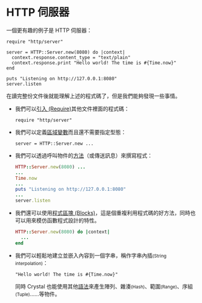 # HTTP 伺服器

一個更有趣的例子是 HTTP 伺服器：

```crystal
require "http/server"

server = HTTP::Server.new(8080) do |context|
  context.response.content_type = "text/plain"
  context.response.print "Hello world! The time is #{Time.now}"
end

puts "Listening on http://127.0.0.1:8080"
server.listen
```

在讀完整份文件後就能理解上述的程式碼了，但是我們能夠發現一些事情。

* 我們可以[引入 (Require)](../syntax_and_semantics/requiring_files.md)其他文件裡面的程式碼：

    ```
    require "http/server"
    ```

* 我們可以定義[區域變數](../syntax_and_semantics/local_variables.md)而且還不需要指定型態：

    ```
    server = HTTP::Server.new ...
    ```

* 我們可以透過呼叫物件的[方法](../syntax_and_semantics/classes_and_methods.md)（或傳送訊息）來撰寫程式：
    ```ruby
    HTTP::Server.new(8080) ...
    ...
    Time.now
    ...
    puts "Listening on http://127.0.0.1:8080"
    ...
    server.listen
    ```

* 我們還可以使用[程式區塊 (Blocks)](../syntax_and_semantics/blocks_and_procs.md)，這是個重複利用程式碼的好方法，同時也可以用來模仿函數程式設計的特性。

    ```ruby
    HTTP::Server.new(8080) do |context|
      ...
    end
    ```

* 我們可以輕鬆地建立並嵌入內容到一個字串，稱作字串內插<small>(String interpolation)</small>：

    ```
    "Hello world! The time is #{Time.now}"
    ```

    同時 Crystal 也能使用其他[語法](../syntax_and_semantics/literals.md)來產生陣列、雜湊<small>(Hash)</small>、範圍<small>(Range)</small>、序組<small>(Tuple)</small>……等物件。
